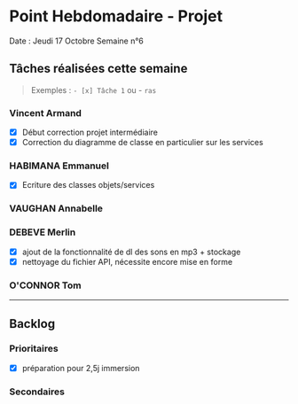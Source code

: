 # Point Hebdomadaire - Projet

Date : Jeudi 17 Octobre
Semaine n°6

## Tâches réalisées cette semaine

> Exemples : `- [x] Tâche 1` ou - `ras`

### Vincent Armand

- [x] Début correction projet intermédiaire
- [x] Correction du diagramme de classe en particulier sur les services

### HABIMANA Emmanuel
- [x] Ecriture des classes objets/services


### VAUGHAN Annabelle


### DEBEVE Merlin
- [x] ajout de la fonctionnalité de dl des sons en mp3 + stockage
- [x] nettoyage du fichier API, nécessite encore mise en forme

### O'CONNOR Tom



---

## Backlog



### Prioritaires
- [x] préparation pour 2,5j immersion

### Secondaires
